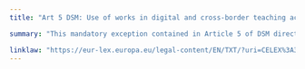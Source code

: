 ```yaml
---
title: "Art 5 DSM: Use of works in digital and cross-border teaching activities"

summary: "This mandatory exception contained in Article 5 of DSM directive authorises the the Use of works and other subject matter in digital and cross-border teaching activities. IT contains a license override and Member states are free to make such used subject to remuneration"

linklaw: "https://eur-lex.europa.eu/legal-content/EN/TXT/?uri=CELEX%3A32019L0790#005"
---
```


